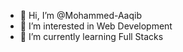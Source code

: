 - 👋 Hi, I’m @Mohammed-Aaqib
- 👀 I’m interested in Web Development
- 🌱 I’m currently learning Full Stacks


<!---
Mohammed-Aaqib/Mohammed-Aaqib is a ✨ special ✨ repository because its `README.md` (this file) appears on your GitHub profile.
You can click the Preview link to take a look at your changes.
--->
